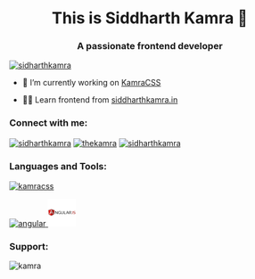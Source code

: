 <h1 align="center">This is Siddharth Kamra 👋</h1>
<h3 align="center">A passionate frontend developer</h3>

<p align="left"> <a href="https://twitter.com/sidharthkamra" target="blank"><img src="https://img.shields.io/twitter/follow/sidharthkamra?logo=twitter&style=for-the-badge" alt="sidharthkamra" /></a> </p>

- 🔭 I’m currently working on [KamraCSS](https://siddharthkamra.in/kamracss)

- 👨‍💻 Learn frontend from [siddharthkamra.in](https://siddharthkamra.in)

<h3 align="left">Connect with me:</h3>
<p align="left">
<a href="https://twitter.com/sidharthkamra" target="blank"><img align="center" src="https://siddharthkamra.in/assets/twitter.svg" alt="sidharthkamra" height="30" width="40" /></a>
<a href="https://facebook.com/thekamra" target="blank"><img align="center" src="https://siddharthkamra.in/assets/facebook.svg" alt="thekamra" height="30" width="40" /></a>
<a href="https://instagram.com/sidharthkamra" target="blank"><img align="center" src="https://siddharthkamra.in/assets/instagram.svg" alt="sidharthkamra" height="30" width="40" /></a>
</p>

<h3 align="left">Languages and Tools:</h3>
<p align="left">
<a href="https://siddharthkamra.in/kamracss" target="_blank" rel="noreferrer"> <img src="https://siddharthkamra.in/assets/kamracss.png" alt="kamracss" width="50" height="50"/> </a>
				
<a href="https://angular.io" target="_blank" rel="noreferrer"> <img src="https://angular.io/assets/images/logos/angular/angular.svg" alt="angular" width="50" height="50"/> </a> <a href="https://angular.io" target="_blank" rel="noreferrer"> <img src="https://raw.githubusercontent.com/devicons/devicon/master/icons/angularjs/angularjs-original-wordmark.svg" alt="angularjs" width="50" height="50"/> </a></p>

<h3 align="left">Support:</h3>
<p><a href="https://www.buymeacoffee.com/kamra"> <img align="left" src="https://cdn.buymeacoffee.com/buttons/v2/default-yellow.png" width="150" alt="kamra" /></a></p><br><br>
